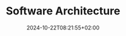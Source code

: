 ---
weight: 999
title: "Software Architecture"
description: ""
icon: "square_foot"
date: "2024-10-22T08:21:55+02:00"
lastmod: "2024-10-22T08:21:55+02:00"
draft: false
toc: true
---